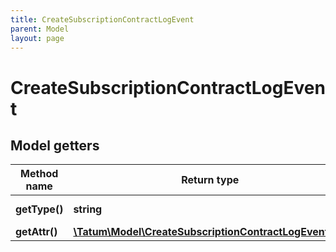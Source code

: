 ```yaml
---
title: CreateSubscriptionContractLogEvent
parent: Model
layout: page
---
```


# CreateSubscriptionContractLogEvent

## Model getters

Method name | Return type | Description | Notes
------------ | ------------- | ------------- | -------------
**getType()** | **string** | Type of the subscription. | ex.: `CONTRACT_LOG_EVENT`
**getAttr()** | [**\Tatum\Model\CreateSubscriptionContractLogEventAttr**](../CreateSubscriptionContractLogEventAttr) |  | ex.: `null`

